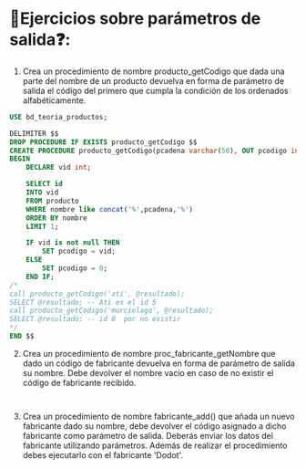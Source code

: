 # 📝Ejercicios sobre parámetros de salida❓:
1. Crea un procedimiento de nombre producto_getCodigo que dada una parte del nombre de un producto devuelva en forma de parámetro de salida el código del primero que cumpla la condición de los ordenados alfabéticamente.
```sql 
USE bd_teoria_productos;

DELIMITER $$
DROP PROCEDURE IF EXISTS producto_getCodigo $$
CREATE PROCEDURE producto_getCodigo(pcadena varchar(50), OUT pcodigo int)
BEGIN
    DECLARE vid int;

    SELECT id
    INTO vid
    FROM producto
    WHERE nombre like concat('%',pcadena,'%')
    ORDER BY nombre
    LIMIT 1;

    IF vid is not null THEN
        SET pcodigo = vid;
    ELSE
        SET pcodigo = 0;
    END IF;
/*
call producto_getCodigo('ati', @resultado);
SELECT @resultado; -- Ati es el id 5
call producto_getCodigo('murcielago', @resultado);
SELECT @resultado; -- id 0  por no existir
*/
END $$
```


2. Crea un procedimiento de nombre proc_fabricante_getNombre que dado un código de fabricante devuelva en forma de parámetro de salida su nombre. Debe devolver el nombre vacio en caso de no existir el código de fabricante recibido.
```sql 



```


3. Crea un procedimiento de nombre fabricante_add() que añada un nuevo fabricante dado su nombre, debe devolver el código asignado a dicho fabricante como parámetro de salida. Deberás enviar los datos del fabricante utilizando parámetros. Además de realizar el procedimiento debes ejecutarlo con el fabricante 'Dodot'. 
```sql 



```